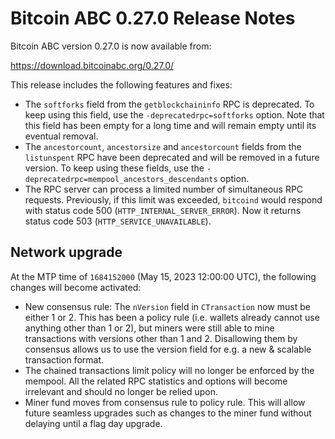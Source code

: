# Bitcoin ABC 0.27.0 Release Notes

Bitcoin ABC version 0.27.0 is now available from:

  <https://download.bitcoinabc.org/0.27.0/>

This release includes the following features and fixes:
  - The `softforks` field from the `getblockchaininfo` RPC is deprecated.
    To keep using this field, use the `-deprecatedrpc=softforks` option.
    Note that this field has been empty for a long time and will remain
    empty until its eventual removal.
  - The `ancestorcount`, `ancestorsize` and `ancestorcount` fields from the
    `listunspent` RPC have been deprecated and will be removed in a future
    version. To keep using these fields, use the
    `-deprecatedrpc=mempool_ancestors_descendants` option.
  - The RPC server can process a limited number of simultaneous RPC requests.
    Previously, if this limit was exceeded, `bitcoind` would respond with
    status code 500 (`HTTP_INTERNAL_SERVER_ERROR`). Now it returns status
    code 503 (`HTTP_SERVICE_UNAVAILABLE`).

Network upgrade
---------------

At the MTP time of `1684152000` (May 15, 2023 12:00:00 UTC), the following
changes will become activated:
  - New consensus rule: The `nVersion` field in `CTransaction` now must be either
    1 or 2. This has been a policy rule (i.e. wallets already cannot use anything
    other than 1 or 2), but miners were still able to mine transactions with
    versions other than 1 and 2. Disallowing them by consensus allows us to use
    the version field for e.g. a new & scalable transaction format.
  - The chained transactions limit policy will no longer be enforced by the
    mempool. All the related RPC statistics and options will become irrelevant
    and should no longer be relied upon.
  - Miner fund moves from consensus rule to policy rule. This will allow future
    seamless upgrades such as changes to the miner fund without delaying until
    a flag day upgrade.
